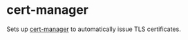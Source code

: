 # cert-manager

Sets up [cert-manager](https://cert-manager.io/) to automatically issue TLS certificates.
